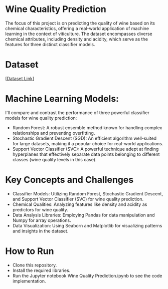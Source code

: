 # Wine Quality Prediction
The focus of this project is on predicting the quality of wine based on its chemical characteristics, offering a real-world application of machine learning in the context of viticulture. The dataset encompasses diverse chemical attributes, including density and acidity, which serve as the features for three distinct classifier models.

# Dataset
[[Dataset Link](https://www.kaggle.com/datasets/yasserh/wine-quality-dataset)]

# Machine Learning Models:
I'll compare and contrast the performance of three powerful classifier models for wine quality prediction:
- Random Forest: A robust ensemble method known for handling complex relationships and preventing overfitting.
- Stochastic Gradient Descent (SGD): An efficient algorithm well-suited for large datasets, making it a popular choice for real-world applications.
- Support Vector Classifier (SVC): A powerful technique adept at finding hyperplanes that effectively separate data points belonging to different classes (wine quality levels in this case).

# Key Concepts and Challenges
- Classifier Models: Utilizing Random Forest, Stochastic Gradient Descent, and Support Vector Classifier (SVC) for wine quality prediction.
- Chemical Qualities: Analyzing features like density and acidity as predictors for wine quality.
- Data Analysis Libraries: Employing Pandas for data manipulation and Numpy for array operations.
- Data Visualization: Using Seaborn and Matplotlib for visualizing patterns and insights in the dataset.

# How to Run
- Clone this repository.
- Install the required libraries.
- Run the Jupyter notebook Wine Quality Prediction.ipynb to see the code implementation.
